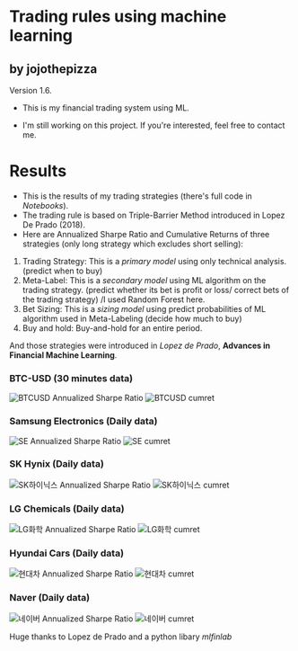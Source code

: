 # Trading rules using machine learning 
## by jojothepizza
Version 1.6.

- This is my financial trading system using ML.

- I'm still working on this project. If you're interested, feel free to contact me.

# Results
 - This is the results of my trading strategies (there's full code in *Notebooks*).
 - The trading rule is based on Triple-Barrier Method introduced in Lopez De Prado (2018).
 - Here are Annualized Sharpe Ratio and Cumulative Returns of three strategies (only long strategy which excludes short selling):
 1. Trading Strategy: This is a *primary model* using only technical analysis. (predict when to buy)
 2. Meta-Label: This is a *secondary model* using ML algorithm on the trading strategy. (predict whether its bet is profit or loss/ correct bets of the trading strategy) /I used Random Forest here.
 3. Bet Sizing: This is a *sizing model* using predict probabilities of ML algorithm used in Meta-Labeling (decide how much to buy)
 4. Buy and hold: Buy-and-hold for an entire period.
 
 And those strategies were introduced in *Lopez de Prado*, **Advances in Financial Machine Learning**.
 
### BTC-USD (30 minutes data)
![BTCUSD Annualized Sharpe Ratio](https://user-images.githubusercontent.com/52461409/104087088-9b60f600-52a0-11eb-8647-d3426ddabd39.png)
![BTCUSD cumret](https://user-images.githubusercontent.com/52461409/104087089-9c922300-52a0-11eb-979b-d9c2ad10999d.jpg)

### Samsung Electronics (Daily data)
![SE Annualized Sharpe Ratio](https://user-images.githubusercontent.com/52461409/104087185-3a85ed80-52a1-11eb-8a56-6ed015e78327.png)
![SE cumret](https://user-images.githubusercontent.com/52461409/104087186-3b1e8400-52a1-11eb-9220-c48857479baa.jpg)

### SK Hynix (Daily data)
![SK하이닉스 Annualized Sharpe Ratio](https://user-images.githubusercontent.com/52461409/104093517-4cca5080-52ce-11eb-9b10-17220d3b430c.png)
![SK하이닉스 cumret](https://user-images.githubusercontent.com/52461409/104093518-4cca5080-52ce-11eb-8662-74bfa3550dc1.jpg)

### LG Chemicals (Daily data)
![LG화학 Annualized Sharpe Ratio](https://user-images.githubusercontent.com/52461409/104093513-4c31ba00-52ce-11eb-8ea2-27f90df14e2b.png)
![LG화학 cumret](https://user-images.githubusercontent.com/52461409/104093515-4c31ba00-52ce-11eb-8987-7828f92d2484.jpg)

### Hyundai Cars (Daily data)
![현대차 Annualized Sharpe Ratio](https://user-images.githubusercontent.com/52461409/104093511-4b992380-52ce-11eb-94e0-ff0ee820cc45.png)
![현대차 cumret](https://user-images.githubusercontent.com/52461409/104093512-4b992380-52ce-11eb-897d-1d1f26087767.jpg)

### Naver (Daily data)
![네이버 Annualized Sharpe Ratio](https://user-images.githubusercontent.com/52461409/104093508-49cf6000-52ce-11eb-8e01-9365a1529d3c.png)
![네이버 cumret](https://user-images.githubusercontent.com/52461409/104093510-4b008d00-52ce-11eb-84c2-426179f75a7a.jpg)

Huge thanks to Lopez de Prado and a python libary *mlfinlab*
